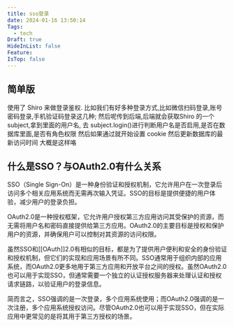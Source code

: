 ```yaml
---
title: sso登录
date: 2024-01-16 13:50:14
Tags:
  - tech
Draft: true
HideInList: false
Feature: 
IsTop: false
---
```



## 简单版
使用了 Shiro 来做登录鉴权.
比如我们有好多种登录方式,比如微信扫码登录,账号密码登录,手机验证码登录这几种;
然后呢传到后端,后端就会获取Shiro 的一个 subject,拿到里面的用户名,
去 subject.login()进行判断用户名是否启用,是否在数据库里面,是否有角色权限
然后如果通过就开始设置 cookie
然后更新数据库的最新访问时间
大概是这样咯



## 什么是SSO？与OAuth2.0有什么关系

SSO（Single Sign-On）是一种身份验证和授权机制，它允许用户在一次登录后访问多个相关应用系统而无需再次输入凭证。SSO的目标是提供便捷的用户体验，减少用户的登录负担。

OAuth2.0是一种授权框架，它允许用户授权第三方应用访问其受保护的资源，而无需将用户名和密码直接提供给第三方应用。OAuth2.0的主要目标是授权和保护用户的资源，并确保用户可以控制对其资源的访问权限。

虽然SSO和[[OAuth]]2.0有相似的目标，都是为了提供用户便利和安全的身份验证和授权机制，但它们的实现和应用场景有所不同。SSO通常用于组织内部的应用系统，而OAuth2.0更多地用于第三方应用和开放平台之间的授权。虽然OAuth2.0也可以用于实现SSO，但通常需要一个独立的认证授权服务器来处理认证和授权请求链路，以验证用户的登录信息。

简而言之，SSO强调的是一次登录，多个应用系统使用；而OAuth2.0强调的是一次注册，多个应用系统授权访问。尽管OAuth2.0也可以用于实现SSO，但在实际应用中更常见的是将其用于第三方授权的场景。

<!--more-->